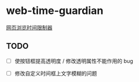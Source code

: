 # web-time-guardian

[网页浏览时间限制器](https://greasyfork.org/zh-CN/scripts/513300-网页浏览时间限制器)

## TODO

- [ ] 使按钮框提高透明度 / 修改透明属性不能作用的 bug
- [ ] 修改自定义时间框上文字模糊的问题



